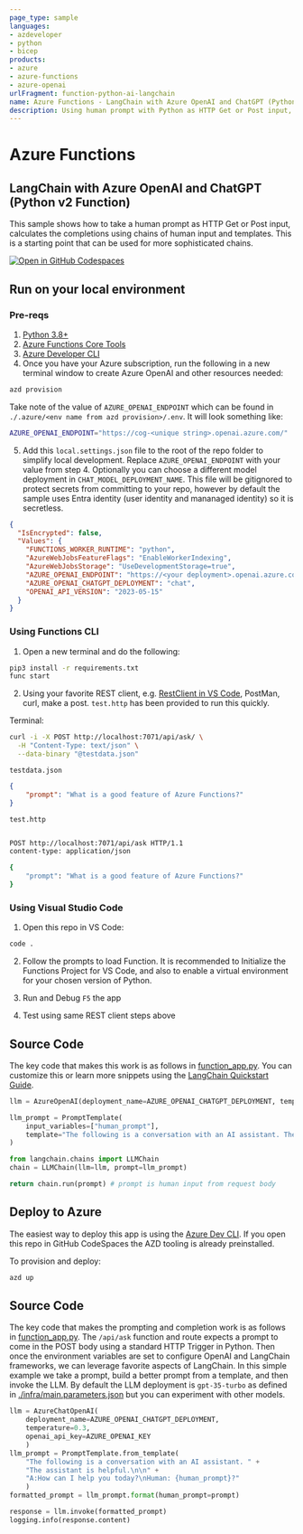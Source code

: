 ```yaml
---
page_type: sample
languages:
- azdeveloper
- python
- bicep
products:
- azure
- azure-functions
- azure-openai
urlFragment: function-python-ai-langchain
name: Azure Functions - LangChain with Azure OpenAI and ChatGPT (Python v2 Function)
description: Using human prompt with Python as HTTP Get or Post input, calculates the completions using chains of human input and templates. 
---
```

<!-- YAML front-matter schema: https://review.learn.microsoft.com/en-us/help/contribute/samples/process/onboarding?branch=main#supported-metadata-fields-for-readmemd -->

# Azure Functions
## LangChain with Azure OpenAI and ChatGPT (Python v2 Function)

This sample shows how to take a human prompt as HTTP Get or Post input, calculates the completions using chains of human input and templates.  This is a starting point that can be used for more sophisticated chains.  

[![Open in GitHub Codespaces](https://github.com/codespaces/badge.svg)](https://github.com/codespaces/new?hide_repo_select=true&ref=main&repo=575770869)

## Run on your local environment

### Pre-reqs
1) [Python 3.8+](https://www.python.org/) 
2) [Azure Functions Core Tools](https://learn.microsoft.com/en-us/azure/azure-functions/functions-run-local?tabs=v4%2Cmacos%2Ccsharp%2Cportal%2Cbash#install-the-azure-functions-core-tools)
3) [Azure Developer CLI](https://aka.ms/azd)
4) Once you have your Azure subscription, run the following in a new terminal window to create Azure OpenAI and other resources needed:
```bash
azd provision
```

Take note of the value of `AZURE_OPENAI_ENDPOINT` which can be found in `./.azure/<env name from azd provision>/.env`.  It will look something like:
```bash
AZURE_OPENAI_ENDPOINT="https://cog-<unique string>.openai.azure.com/"
```

5) Add this `local.settings.json` file to the root of the repo folder to simplify local development.  Replace `AZURE_OPENAI_ENDPOINT` with your value from step 4.  Optionally you can choose a different model deployment in `CHAT_MODEL_DEPLOYMENT_NAME`.  This file will be gitignored to protect secrets from committing to your repo, however by default the sample uses Entra identity (user identity and mananaged identity) so it is secretless.  
```json
{
  "IsEncrypted": false,
  "Values": {
    "FUNCTIONS_WORKER_RUNTIME": "python",
    "AzureWebJobsFeatureFlags": "EnableWorkerIndexing",
    "AzureWebJobsStorage": "UseDevelopmentStorage=true",
    "AZURE_OPENAI_ENDPOINT": "https://<your deployment>.openai.azure.com/",
    "AZURE_OPENAI_CHATGPT_DEPLOYMENT": "chat",
    "OPENAI_API_VERSION": "2023-05-15"
  }
}
```

### Using Functions CLI
1) Open a new terminal and do the following:

```bash
pip3 install -r requirements.txt
func start
```
2) Using your favorite REST client, e.g. [RestClient in VS Code](https://marketplace.visualstudio.com/items?itemName=humao.rest-client), PostMan, curl, make a post.  `test.http` has been provided to run this quickly.   

Terminal:
```bash
curl -i -X POST http://localhost:7071/api/ask/ \
  -H "Content-Type: text/json" \
  --data-binary "@testdata.json"
```

`testdata.json`
```json
{
    "prompt": "What is a good feature of Azure Functions?"
}
```

`test.http`
```bash

POST http://localhost:7071/api/ask HTTP/1.1
content-type: application/json

{
    "prompt": "What is a good feature of Azure Functions?"
}
```

### Using Visual Studio Code
1) Open this repo in VS Code:
```bash
code .
```

2) Follow the prompts to load Function.  It is recommended to Initialize the Functions Project for VS Code, and also to enable a virtual environment for your chosen version of Python.  

3) Run and Debug `F5` the app

4) Test using same REST client steps above


## Source Code

The key code that makes this work is as follows in [function_app.py](./function_app.py).  You can customize this or learn more snippets using the [LangChain Quickstart Guide](https://python.langchain.com/en/latest/getting_started/getting_started.html).

```python
llm = AzureOpenAI(deployment_name=AZURE_OPENAI_CHATGPT_DEPLOYMENT, temperature=0.3, openai_api_key=AZURE_OPENAI_KEY)

llm_prompt = PromptTemplate(
    input_variables=["human_prompt"],
    template="The following is a conversation with an AI assistant. The assistant is helpful.\n\nAI: I am an AI created by OpenAI. How can I help you today?\nHuman: {human_prompt}?",
)

from langchain.chains import LLMChain
chain = LLMChain(llm=llm, prompt=llm_prompt)

return chain.run(prompt) # prompt is human input from request body
```

## Deploy to Azure

The easiest way to deploy this app is using the [Azure Dev CLI](https://aka.ms/azd).  If you open this repo in GitHub CodeSpaces the AZD tooling is already preinstalled.

To provision and deploy:
```bash
azd up
```

## Source Code

The key code that makes the prompting and completion work is as follows in [function_app.py](function_app.py).  The `/api/ask` function and route expects a prompt to come in the POST body using a standard HTTP Trigger in Python.  Then once the environment variables are set to configure OpenAI and LangChain frameworks, we can leverage favorite aspects of LangChain.  In this simple example we take a prompt, build a better prompt from a template, and then invoke the LLM.  By default the LLM deployment is `gpt-35-turbo` as defined in [./infra/main.parameters.json](./infra/main.parameters.json) but you can experiment with other models.    

```python
llm = AzureChatOpenAI(
    deployment_name=AZURE_OPENAI_CHATGPT_DEPLOYMENT,
    temperature=0.3,
    openai_api_key=AZURE_OPENAI_KEY
    )
llm_prompt = PromptTemplate.from_template(
    "The following is a conversation with an AI assistant. " +
    "The assistant is helpful.\n\n" +
    "A:How can I help you today?\nHuman: {human_prompt}?"
    )
formatted_prompt = llm_prompt.format(human_prompt=prompt)

response = llm.invoke(formatted_prompt)
logging.info(response.content)
```
